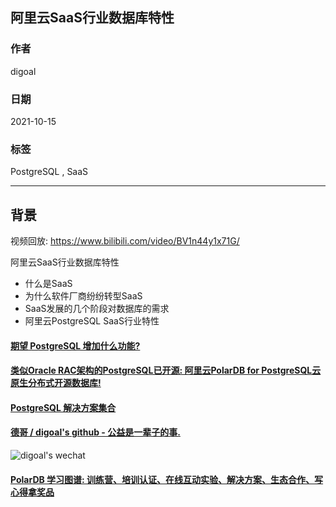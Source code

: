 ## 阿里云SaaS行业数据库特性   
  
### 作者  
digoal  
  
### 日期  
2021-10-15   
  
### 标签  
PostgreSQL , SaaS    
  
----  
  
## 背景  
视频回放: https://www.bilibili.com/video/BV1n44y1x71G/    
  
阿里云SaaS行业数据库特性    
- 什么是SaaS  
- 为什么软件厂商纷纷转型SaaS  
- SaaS发展的几个阶段对数据库的需求  
- 阿里云PostgreSQL SaaS行业特性  
    
  
#### [期望 PostgreSQL 增加什么功能?](https://github.com/digoal/blog/issues/76 "269ac3d1c492e938c0191101c7238216")
  
  
#### [类似Oracle RAC架构的PostgreSQL已开源: 阿里云PolarDB for PostgreSQL云原生分布式开源数据库!](https://github.com/ApsaraDB/PolarDB-for-PostgreSQL "57258f76c37864c6e6d23383d05714ea")
  
  
#### [PostgreSQL 解决方案集合](https://yq.aliyun.com/topic/118 "40cff096e9ed7122c512b35d8561d9c8")
  
  
#### [德哥 / digoal's github - 公益是一辈子的事.](https://github.com/digoal/blog/blob/master/README.md "22709685feb7cab07d30f30387f0a9ae")
  
  
![digoal's wechat](../pic/digoal_weixin.jpg "f7ad92eeba24523fd47a6e1a0e691b59")
  
  
#### [PolarDB 学习图谱: 训练营、培训认证、在线互动实验、解决方案、生态合作、写心得拿奖品](https://www.aliyun.com/database/openpolardb/activity "8642f60e04ed0c814bf9cb9677976bd4")
  
